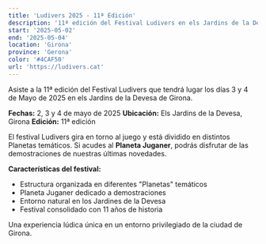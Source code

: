 ```yaml
---
title: 'Ludivers 2025 - 11ª Edición'
description: '11ª edición del Festival Ludivers en els Jardins de la Devesa de Girona con diferentes Planetas temáticos.'
start: '2025-05-02'
end: '2025-05-04'
location: 'Girona'
province: 'Gerona'
color: '#4CAF50'
url: 'https://ludivers.cat'
---
```


Asiste a la 11ª edición del Festival Ludivers que tendrá lugar los días 3 y 4 de Mayo de 2025 en els Jardins de la Devesa de Girona.

**Fechas:** 2, 3 y 4 de mayo de 2025
**Ubicación:** Els Jardins de la Devesa, Girona
**Edición:** 11ª edición

El festival Ludivers gira en torno al juego y está dividido en distintos Planetas temáticos. Si acudes al **Planeta Juganer**, podrás disfrutar de las demostraciones de nuestras últimas novedades.

**Características del festival:**
- Estructura organizada en diferentes "Planetas" temáticos
- Planeta Juganer dedicado a demostraciones
- Entorno natural en los Jardines de la Devesa
- Festival consolidado con 11 años de historia

Una experiencia lúdica única en un entorno privilegiado de la ciudad de Girona.
